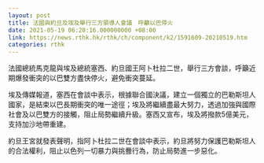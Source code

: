 ```yaml
---
layout: post
title: 法國與約旦及埃及舉行三方領導人會議　呼籲以巴停火
date: 2021-05-19 06:20:16.000000000 +08:00
link: https://news.rthk.hk/rthk/ch/component/k2/1591609-20210519.htm
categories: rthk
---
```


法國總統馬克龍與埃及總統塞西、約旦國王阿卜杜拉二世，舉行三方會談，呼籲近期爆發衝突的以巴雙方盡快停火，避免衝突蔓延。

埃及傳媒報道，塞西在會談中表示，根據聯合國決議，建立一個獨立的巴勒斯坦人國家，是結束以巴長期衝突的唯一途徑；埃及將繼續盡最大努力，透過加強與國際社會及以巴雙方的接觸，阻止局勢繼續升級。塞西又宣布，埃及將撥款5億美元，支持加沙地帶重建。

約旦王宮就發表聲明，指阿卜杜拉二世在會談中表示，約旦將努力保護巴勒斯坦人的合法權利，阻止以色列一切暴力與挑釁行為，防止局勢進一步惡化。
